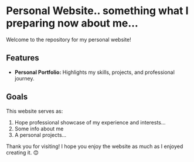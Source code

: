 # Personal Website.. something what I preparing now about me...

Welcome to the repository for my personal website!

## Features

- **Personal Portfolio:** Highlights my skills, projects, and professional journey.


## Goals

This website serves as:

1. Hope professional showcase of my experience and interests...
2. Some info about me
3. A personal projects...

Thank you for visiting! I hope you enjoy the website as much as I enjoyed creating it. 😊
